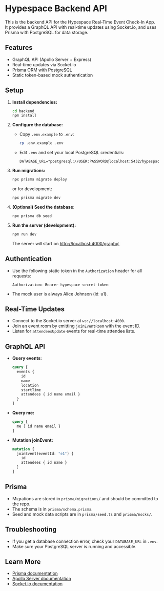 # Hypespace Backend API

This is the backend API for the Hypespace Real-Time Event Check-In App. It provides a GraphQL API with real-time updates using Socket.io, and uses Prisma with PostgreSQL for data storage.

## Features
- GraphQL API (Apollo Server + Express)
- Real-time updates via Socket.io
- Prisma ORM with PostgreSQL
- Static token-based mock authentication

## Setup

1. **Install dependencies:**
   ```sh
   cd backend
   npm install
   ```

2. **Configure the database:**
   - Copy `.env.example` to `.env`:
     ```sh
     cp .env.example .env
     ```
   - Edit `.env` and set your local PostgreSQL credentials:
     ```
     DATABASE_URL="postgresql://USER:PASSWORD@localhost:5432/hypespace"
     ```

3. **Run migrations:**
   ```sh
   npx prisma migrate deploy
   ```
   or for development:
   ```sh
   npx prisma migrate dev
   ```

4. **(Optional) Seed the database:**
   ```sh
   npx prisma db seed
   ```

5. **Run the server (development):**
   ```sh
   npm run dev
   ```
   The server will start on [http://localhost:4000/graphql](http://localhost:4000/graphql)

## Authentication
- Use the following static token in the `Authorization` header for all requests:
  ```
  Authorization: Bearer hypespace-secret-token
  ```
- The mock user is always Alice Johnson (id: u1).

## Real-Time Updates
- Connect to the Socket.io server at `ws://localhost:4000`.
- Join an event room by emitting `joinEventRoom` with the event ID.
- Listen for `attendeesUpdate` events for real-time attendee lists.

## GraphQL API
- **Query events:**
  ```graphql
  query {
    events {
      id
      name
      location
      startTime
      attendees { id name email }
    }
  }
  ```
- **Query me:**
  ```graphql
  query {
    me { id name email }
  }
  ```
- **Mutation joinEvent:**
  ```graphql
  mutation {
    joinEvent(eventId: "e1") {
      id
      attendees { id name }
    }
  }
  ```

## Prisma
- Migrations are stored in `prisma/migrations/` and should be committed to the repo.
- The schema is in `prisma/schema.prisma`.
- Seed and mock data scripts are in `prisma/seed.ts` and `prisma/mocks/`.

## Troubleshooting
- If you get a database connection error, check your `DATABASE_URL` in `.env`.
- Make sure your PostgreSQL server is running and accessible.

## Learn More
- [Prisma documentation](https://www.prisma.io/docs/)
- [Apollo Server documentation](https://www.apollographql.com/docs/apollo-server/)
- [Socket.io documentation](https://socket.io/docs/) 